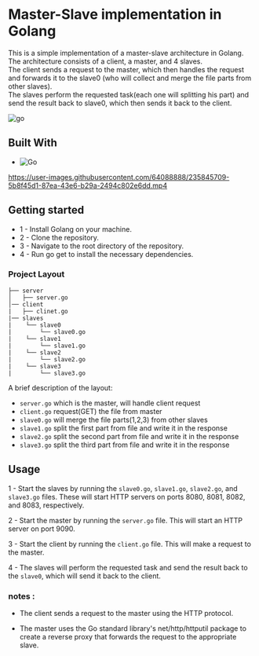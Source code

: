 # Master-Slave implementation in Golang

This is a simple implementation of a master-slave architecture in Golang. <br>
The architecture consists of a client, a master, and 4 slaves.<br>
The client sends a request to the master, which then handles the request and forwards it to the slave0 (who will collect and merge the file parts from other slaves).<br>
The slaves perform the requested task(each one will splitting his part) and send the result back to slave0, which then sends it back to the client. 

![go](https://user-images.githubusercontent.com/64088888/236265897-edef4399-1ed9-4bdb-bed0-974bd48fabed.png)

## Built With

* ![Go](https://img.shields.io/badge/Go-Golang%20v1.20-blue?style=for-the-badge&logo=appveyor)

https://user-images.githubusercontent.com/64088888/235845709-5b8f45d1-87ea-43e6-b29a-2494c802e6dd.mp4



## Getting started

* 1 - Install Golang on your machine.
* 2 - Clone the repository.
* 3 - Navigate to the root directory of the repository.
* 4 - Run go get to install the necessary dependencies.

### Project Layout 

```tree
├── server
│   ├── server.go
│── client
|   ├── clinet.go
|── slaves
|    └── slave0
|        └── slave0.go
|    └── slave1
|        └── slave1.go
|    └── slave2
|        └── slave2.go
|    └── slave3
|        └── slave3.go
```
A brief description of the layout:
* `server.go` which is the master, will handle client request
* `client.go` request(GET) the file from master
* `slave0.go` will merge the file parts(1,2,3) from other slaves
* `slave1.go` split the first part from file and write it in the  response
* `slave2.go` split the second part from file and write it in the  response
* `slave3.go` split the third part from file and write it in the  response

## Usage
1 - Start the slaves by running the `slave0.go`, `slave1.go`, `slave2.go`, and `slave3.go` files. These will start HTTP servers on ports 8080, 8081, 8082, and 8083, respectively. 

2 - Start the master by running the `server.go` file. This will start an HTTP server on port 9090.

3 - Start the client by running the `client.go` file. This will make a request to the master.

4 - The slaves will perform the requested task and send the result back to the `slave0`, which will send it back to the client.

### notes :

* The client sends a request to the master using the HTTP protocol.

* The master uses the Go standard library's net/http/httputil package to create a reverse proxy that forwards the request to the appropriate slave.
